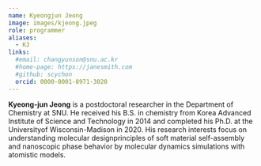 ```yaml
---
name: Kyeongjun Jeong
image: images/kjeong.jpeg
role: programmer
aliases:
  - KJ
links: 
  #email: changyunson@snu.ac.kr
  #home-page: https://janesmith.com
  #github: scychon
  orcid: 0000-0001-8971-3020
---
```


**Kyeong-jun Jeong** is a postdoctoral researcher in the Department of Chemistry at SNU. He received his B.S. in chemistry from Korea Advanced Institute of Science and Technology in 2014 and completed his Ph.D. at the Universityof Wisconsin-Madison in 2020. His research interests focus on understanding molecular designprinciples of soft material self-assembly and nanoscopic phase behavior by molecular dynamics simulations with atomistic models.
